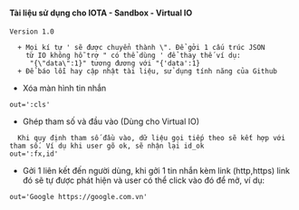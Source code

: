 #### Tài liệu sử dụng cho IOTA - Sandbox - Virtual IO
`Version 1.0`

```
  + Mọi kí tự ' sẽ được chuyển thành \". Để gởi 1 cấu trúc JSON
    từ IO không hỗ trợ " có thể dùng ' để thay thế ví dụ:
     "{\"data\":1}" tương đương với "{'data':1}
  + Để báo lỗi hay cập nhật tài liệu, sử dụng tính năng của Github
```
* Xóa màn hình tin nhắn
```text
out=':cls'
```
* Ghép tham số và đầu vào (Dùng cho Virtual IO)
```text
  Khi quy định tham số đầu vào, dữ liệu gọi tiếp theo sẽ kết hợp với tham số. Ví dụ khi user gõ ok, sẽ nhận lại id_ok
out=':fx,id'
```
* Gởi 1 liên kết đến người dùng, khi gởi 1 tin nhắn kèm link (http,https) link đó sẽ tự được phát hiện và user có thể click vào đó để mở, ví dụ:
```
out='Google https://google.com.vn'
```
